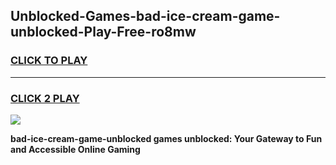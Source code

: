 
## Unblocked-Games-bad-ice-cream-game-unblocked-Play-Free-ro8mw
<h3>
<a href="https://premium76.site?title=bad-ice-cream-game-unblocked&ref=22A">CLICK TO PLAY</a></h3>
<hr>

<h3>
<a href="https://premium76.site?title=bad-ice-cream-game-unblocked&ref=22A">CLICK 2 PLAY</a>
  
</h3>

<a href="https://premium76.site?title=bad-ice-cream-game-unblocked&ref=22A"><img src="https://clearcache.store/games.png"></a>


**bad-ice-cream-game-unblocked games unblocked: Your Gateway to Fun and Accessible Online Gaming**
